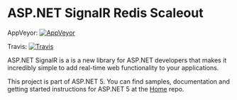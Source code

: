 ASP.NET SignalR Redis Scaleout
========

AppVeyor: [![AppVeyor](https://ci.appveyor.com/api/projects/status/0f8ri2si7n1ts5gc/branch/dev?svg=true)](https://ci.appveyor.com/project/aspnetci/SignalR-Redis/branch/dev)

Travis:   [![Travis](https://travis-ci.org/aspnet/SignalR-Redis.svg?branch=dev)](https://travis-ci.org/aspnet/SignalR-Redis)

ASP.NET SignalR is a is a new library for ASP.NET developers that makes it incredibly simple to add real-time web functionality to your applications. 

This project is part of ASP.NET 5. You can find samples, documentation and getting started instructions for ASP.NET 5 at the [Home](https://github.com/aspnet/home) repo.

